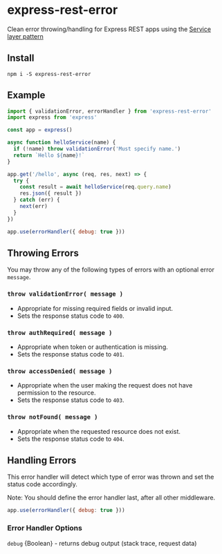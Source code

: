 # express-rest-error

Clean error throwing/handling for Express REST apps using the [Service layer pattern](https://en.wikipedia.org/wiki/Service_layer_pattern)

## Install

```
npm i -S express-rest-error
```

## Example

```js
import { validationError, errorHandler } from 'express-rest-error'
import express from 'express'

const app = express()

async function helloService(name) {
  if (!name) throw validationError('Must specify name.')
  return `Hello ${name}!`
}

app.get('/hello', async (req, res, next) => {
  try {
    const result = await helloService(req.query.name)
    res.json({ result })
  } catch (err) {
    next(err)
  }
})

app.use(errorHandler({ debug: true }))
```

## Throwing Errors

You may throw any of the following types of errors with an optional error `message`.

### `throw validationError( message )`

- Appropriate for missing required fields or invalid input.
- Sets the response status code to `400`. 

### `throw authRequired( message )`

- Appropriate when token or authentication is missing.
- Sets the response status code to `401`. 

### `throw accessDenied( message )` 

- Appropriate when the user making the request does not have permission to the resource.
- Sets the response status code to `403`. 

### `throw notFound( message )`

- Appropriate when the requested resource does not exist.
- Sets the response status code to `404`. 

## Handling Errors

This error handler will detect which type of error was thrown and set the status code accordingly.

Note: You should define the error handler last, after all other middleware.

```js
app.use(errorHandler({ debug: true }))
```

### Error Handler Options

`debug` {Boolean} - returns debug output (stack trace, request data)